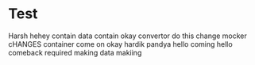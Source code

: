 # Test
Harsh
hehey
contain
data
contain
okay
convertor
do this
change
mocker
cHANGES
container
come on
okay
hardik
pandya
hello
coming
hello
comeback
required
making
data
makiing
